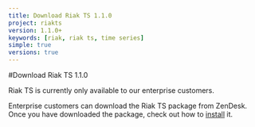 ```yaml
---
title: Download Riak TS 1.1.0
project: riakts
version: 1.1.0+
keywords: [riak, riak ts, time series]
simple: true
versions: true
---
```


[installing]: http://docs.basho.com/riakts/1.1.0/installing/installing/

#Download Riak TS 1.1.0

Riak TS is currently only available to our enterprise customers. 

Enterprise customers can download the Riak TS package from ZenDesk. Once you have downloaded the package, check out how to [install][installing] it.
